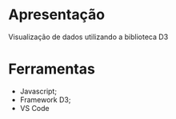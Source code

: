 # Apresentação

Visualização de dados utilizando a biblioteca D3

# Ferramentas
- Javascript;
- Framework D3;
- VS Code